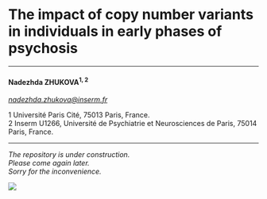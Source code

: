 # The impact of copy number variants in individuals in early phases of psychosis
---  
  
#### **Nadezhda ZHUKOVA**<sup>1, 2</sup>  
*nadezhda.zhukova@inserm.fr*  

1 Université Paris Cité, 75013 Paris, France.  
2 Inserm U1266, Université de Psychiatrie et Neurosciences de Paris, 75014 Paris, France.  

---


*The repository is under construction.*  
*Please come again later.*  
*Sorry for the inconvenience.*

![](https://icons.veryicon.com/png/o/education-technology/ui-icon/system-operation-and-maintenance.png)
